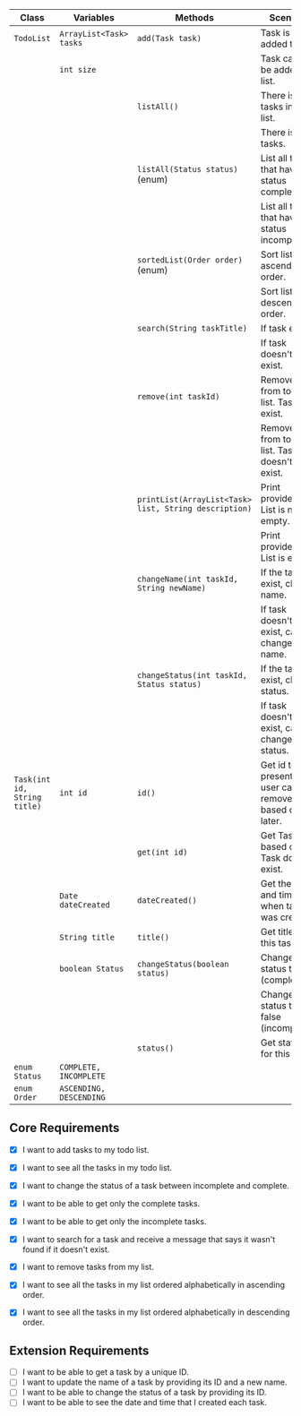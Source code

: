 | Class                        | Variables               | Methods                                               | Scenario                                                        | Outputs                              |
|------------------------------|-------------------------|-------------------------------------------------------|-----------------------------------------------------------------|--------------------------------------|
| `TodoList`                   | `ArrayList<Task> tasks` | `add(Task task)`                                      | Task is added to list.                                          | true                                 |
|                              | `int size`              |                                                       | Task can't be added to list.                                    | false                                |
|                              |                         | `listAll()`                                           | There is tasks in todo list.                                    | List, all tasks                      |
|                              |                         |                                                       | There is no tasks.                                              | Show message                         |
|                              |                         | `listAll(Status status)` (enum)                       | List all tasks that have status completed.                      | List, only tasks that are complete   |
|                              |                         |                                                       | List all tasks that have status incompleted.                    | List, only tasks that are incomplete |
|                              |                         | `sortedList(Order order)` (enum)                      | Sort list in ascending order.                                   | Sorted list, ascending               |
|                              |                         |                                                       | Sort list in descending order.                                  | Sorted list, descending              |
|                              |                         | `search(String taskTitle)`                            | If task exist.                                                  | true; Show task                      |
|                              |                         |                                                       | If task doesn't exist.                                          | false; Show error message            |
|                              |                         | `remove(int taskId)`                                  | Remove task from todo list. Task exist.                         | true                                 |
|                              |                         |                                                       | Remove task from todo list. Task doesn't exist.                 | false                                |
|                              |                         | `printList(ArrayList<Task> list, String description)` | Print provided list. List is not empty.                         | Printed list                         |
|                              |                         |                                                       | Print provided list. List is empty.                             | Printed empty list with message      |
|                              |                         | `changeName(int taskId, String newName)`              | If the task exist, change name.                                 | true                                 |
|                              |                         |                                                       | If task doesn't exist, can't change name.                       | false                                |
|                              |                         | `changeStatus(int taskId, Status status)`             | If the task exist, change status.                               | true                                 |
|                              |                         |                                                       | If task doesn't exist, can't change status.                     | false                                |
| `Task(int id, String title)` | `int id`                | `id()`                                                | Get id to present id so user can remove task based on id later. | int                                  |
|                              |                         | `get(int id)`                                         | Get Task based on id. Task doesn't exist.                       | Task / null                          |
|                              | `Date dateCreated`      | `dateCreated()`                                       | Get the date and time for when task was created.                | Date/Timestamp                       |
|                              | `String title`          | `title()`                                             | Get title of this task.                                         | String                               |
|                              | `boolean Status`        | `changeStatus(boolean status)`                        | Change status to true (complete).                               | -                                    |
|                              |                         |                                                       | Change status to false (incomplete).                            | -                                    |
|                              |                         | `status()`                                            | Get status for this task.                                       | true/false                           |
| `enum Status`                | `COMPLETE, INCOMPLETE`  |                                                       |                                                                 |                                      |
| `enum Order`                 | `ASCENDING, DESCENDING` |                                                       |                                                                 |                                      |


## Core Requirements
- [x] I want to add tasks to my todo list.
- [x] I want to see all the tasks in my todo list.
- [x] I want to change the status of a task between incomplete and complete.
- [x] I want to be able to get only the complete tasks.
- [x] I want to be able to get only the incomplete tasks.
- [x] I want to search for a task and receive a message that says it wasn't found if it doesn't exist.
- [x] I want to remove tasks from my list.
- [x] I want to see all the tasks in my list ordered alphabetically in ascending order.
- [x] I want to see all the tasks in my list ordered alphabetically in descending order.


## Extension Requirements
- [ ] I want to be able to get a task by a unique ID.
- [ ] I want to update the name of a task by providing its ID and a new name.
- [ ] I want to be able to change the status of a task by providing its ID.
- [ ] I want to be able to see the date and time that I created each task.